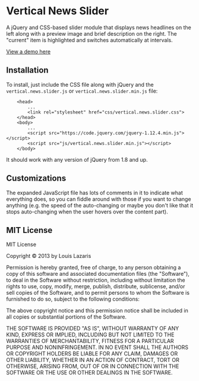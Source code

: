 # Vertical News Slider

A jQuery and CSS-based slider module that displays news headlines on the left along with a preview image and brief description on the right. The "current" item is highlighted and switches automatically at intervals.

[View a demo here](http://www.impressivewebs.com/demo-files/vertical-news-slider/)

## Installation
To install, just include the CSS file along with jQuery and the `vertical.news.slider.js` or `vertical.news.slider.min.js` file:

		<head>
			...
			<link rel="stylesheet" href="css/vertical.news.slider.css">
		</head>
		<body>
			...
			<script src="https://code.jquery.com/jquery-1.12.4.min.js"></script>
			<script src="js/vertical.news.slider.min.js"></script>
		</body>

It should work with any version of jQuery from 1.8 and up.

## Customizations
The expanded JavaScript file has lots of comments in it to indicate what everything does, so you can fiddle around with those if you want to change anything (e.g. the speed of the auto-changing or maybe you don't like that it stops auto-changing when the user hovers over the content part).

## MIT License
MIT License

Copyright © 2013 by Louis Lazaris

Permission is hereby granted, free of charge, to any person obtaining a copy
of this software and associated documentation files (the "Software"), to deal
in the Software without restriction, including without limitation the rights
to use, copy, modify, merge, publish, distribute, sublicense, and/or sell
copies of the Software, and to permit persons to whom the Software is
furnished to do so, subject to the following conditions:

The above copyright notice and this permission notice shall be included in all
copies or substantial portions of the Software.

THE SOFTWARE IS PROVIDED "AS IS", WITHOUT WARRANTY OF ANY KIND, EXPRESS OR
IMPLIED, INCLUDING BUT NOT LIMITED TO THE WARRANTIES OF MERCHANTABILITY,
FITNESS FOR A PARTICULAR PURPOSE AND NONINFRINGEMENT. IN NO EVENT SHALL THE
AUTHORS OR COPYRIGHT HOLDERS BE LIABLE FOR ANY CLAIM, DAMAGES OR OTHER
LIABILITY, WHETHER IN AN ACTION OF CONTRACT, TORT OR OTHERWISE, ARISING FROM,
OUT OF OR IN CONNECTION WITH THE SOFTWARE OR THE USE OR OTHER DEALINGS IN THE
SOFTWARE.